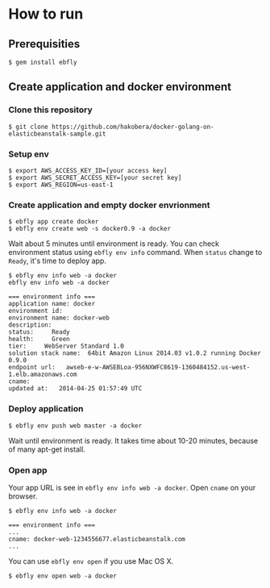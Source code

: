 # How to run

## Prerequisities

```
$ gem install ebfly
```

## Create application and docker environment

### Clone this repository

```
$ git clone https://github.com/hakobera/docker-golang-on-elasticbeanstalk-sample.git
```

### Setup env

```
$ export AWS_ACCESS_KEY_ID=[your access key]
$ export AWS_SECRET_ACCESS_KEY=[your secret key]
$ export AWS_REGION=us-east-1
```

### Create application and empty docker envrionment

```
$ ebfly app create docker
$ ebfly env create web -s docker0.9 -a docker
```

Wait about 5 minutes until environment is ready.
You can check environment status using `ebfly env info` command.
When `status` change to `Ready`, it's time to deploy app.

```
$ ebfly env info web -a docker
ebfly env info web -a docker

=== environment info ===
application name: docker
environment id:
environment name: docker-web
description:
status:     Ready
health:     Green
tier:     WebServer Standard 1.0
solution stack name:  64bit Amazon Linux 2014.03 v1.0.2 running Docker 0.9.0
endpoint url:   awseb-e-w-AWSEBLoa-956NXWFC8619-1360484152.us-west-1.elb.amazonaws.com
cname:
updated at:   2014-04-25 01:57:49 UTC
```

### Deploy application

```
$ ebfly env push web master -a docker
```

Wait until environment is ready.
It takes time about 10-20 minutes, because of many apt-get install.

### Open app

Your app URL is see in `ebfly env info web -a docker`.
Open `cname` on your browser.

```
$ ebfly env info web -a docker

=== environment info ===
...
cname: docker-web-1234556677.elasticbeanstalk.com
...
```

You can use `ebfly env open` if you use Mac OS X.

```
$ ebfly env open web -a docker
```
